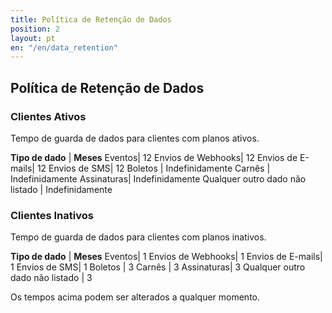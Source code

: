 ```yaml
---
title: Política de Retenção de Dados
position: 2
layout: pt
en: "/en/data_retention"
---
```


## Política de Retenção de Dados


### Clientes Ativos

Tempo de guarda de dados para clientes com planos ativos.

**Tipo de dado** |	**Meses**
Eventos|	12
Envios de Webhooks|	12
Envios de E-mails|	12
Envios de SMS|	12
Boletos	| Indefinidamente
Carnês	| Indefinidamente
Assinaturas|	Indefinidamente
Qualquer outro dado não listado |	Indefinidamente

### Clientes Inativos

Tempo de guarda de dados para clientes com planos inativos.

**Tipo de dado** |	**Meses**
Eventos|	1
Envios de Webhooks|	1
Envios de E-mails|	1
Envios de SMS|	1
Boletos	| 3
Carnês	| 3
Assinaturas|	3
Qualquer outro dado não listado |	3

Os tempos acima podem ser alterados a qualquer momento.
